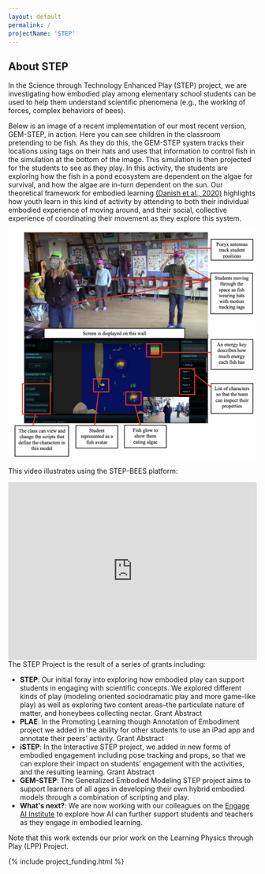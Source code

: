 ```yaml
---
layout: default
permalink: /
projectName: 'STEP'
---
```


## About STEP 

In the Science through Technology Enhanced Play (STEP) project, we are investigating how embodied play among elementary school students can be used to help them understand scientific phenomena (e.g., the working of forces, complex behaviors of bees).

Below is an image of a recent implementation of our most recent version, GEM-STEP, in action. Here you can see children in the classroom pretending to be fish. As they do this, the GEM-STEP system tracks their locations using tags on their hats and uses that information to control fish in the simulation at the bottom of the image. This simulation is then projected for the students to see as they play. In this activity, the students are exploring how the fish in a pond ecosystem are dependent on the algae for survival, and how the algae are in-turn dependent on the sun. Our theoretical framework for embodied learning <a href="https://doi.org/10.1007/s11412-020-09317-3" target="_blank">(Danish et al., 2020)</a> highlights how youth learn in this kind of activity by attending to both their individual embodied experience of moving around, and their social, collective experience of coordinating their movement as they explore this system.

<a href="/assets/img/gem_stem_action.png" target="_blank"><img src="assets/img/gem_stem_action.png" alt="Image of children in a classroom  using GEM-STEP and the GEM-STEP screen"></a>

This video illustrates using the STEP-BEES platform:
<div style="height: 360px; width:100%; position:relative;"><iframe src="https://player.vimeo.com/video/164627313?h=882ac3308e" style="position:absolute;top:0;left:0;width:100%;height:100%;" frameborder="0" allow="autoplay; fullscreen; picture-in-picture" allowfullscreen></iframe></div>
The STEP Project is the result of a series of grants including:

- **STEP**: Our initial foray into exploring how embodied play can support students in engaging with scientific concepts. We explored different kinds of play (modeling oriented sociodramatic play and more game-like play) as well as exploring two content areas–the particulate nature of matter, and honeybees collecting nectar.  Grant Abstract
- **PLAE**: In the Promoting Learning though Annotation of Embodiment project we added in the ability for other students to use an iPad app and annotate their peers’ activity.  Grant Abstract
- **iSTEP**: In the Interactive STEP project, we added in new forms of embodied engagement including pose tracking and props, so that we can explore their impact on students’ engagement with the activities, and the resulting learning.  Grant Abstract
- **GEM-STEP**: The Generalized Embodied Modeling STEP project aims to support learners of all ages in developing their own hybrid embodied models through a combination of scripting and play. 
- **What's next?**: We are now working with our colleagues on the <a href="https://sites.google.com/ncsu.edu/ai-engage/home" target="_blank">Engage AI Institute</a> to explore how AI can further support students and teachers as they engage in embodied learning.

Note that this work extends our prior work on the Learning Physics through Play (LPP) Project.

{% include project_funding.html %}

